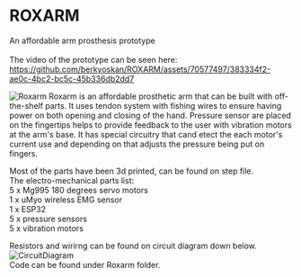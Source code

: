 # ROXARM
An affordable arm prosthesis prototype <br />
<br />
The video of the prototype can be seen here:<br />
https://github.com/berkyoskan/ROXARM/assets/70577497/383334f2-ae0c-4bc2-bc5c-45b336db2dd7


![Roxarm](https://github.com/berkyoskan/ROXARM/assets/70577497/718499ea-58b2-4877-8519-3cb661ab9c99)
Roxarm is an affordable prosthetic arm that can be built with off-the-shelf parts. It uses tendon system with fishing wires to ensure having power on both opening and closing of the hand. Pressure sensor are placed on the fingertips helps to provide feedback to the user with vibration motors at the arm's base. It has special circuitry that cand etect the each motor's current use and depending on that adjusts the pressure being put on fingers. <br />

Most of the parts have been 3d printed, can be found on step file. <br />
The electro-mechanical parts list: <br />
5 x Mg995 180 degrees servo motors<br />
1 x uMyo wireless EMG sensor<br />
1 x ESP32<br />
5 x pressure sensors <br />
5 x vibration motors <br />

Resistors and wirirng can be found on circuit diagram down below. 
![CircuitDiagram](https://github.com/berkyoskan/ROXARM/assets/70577497/6ec068e5-5040-421b-b9c6-13f8649e4922)
<br />
Code can be found under Roxarm folder.
